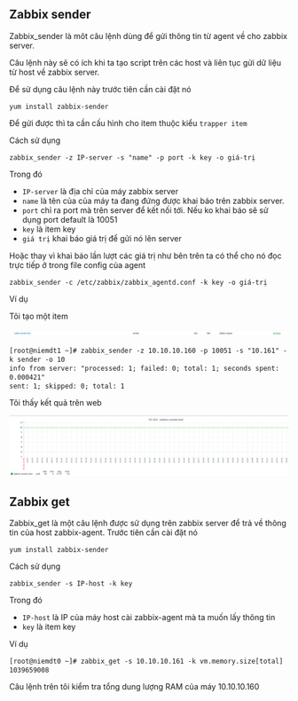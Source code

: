 ## Zabbix sender

Zabbix_sender là môt câu lệnh dùng để gửi thông tin từ agent về cho zabbix server.

Câu lệnh này sẽ có ích khi ta tạo script trên các host và liên tục gửi dữ liệu từ host về zabbix server.

Để sử dụng câu lệnh này trước tiên cần cài đặt nó

```
yum install zabbix-sender
```

Để gửi được thì ta cần cấu hình cho item thuộc kiểu `trapper item` 

Cách sử dụng

```
zabbix_sender -z IP-server -s "name" -p port -k key -o giá-trị
```

Trong đó

 * `IP-server` là địa chỉ của máy zabbix server
 * `name` là tên của của máy ta đang đứng được khai báo trên zabbix server. 
 * `port` chỉ ra port mà trên server để kết nối tới. Nếu ko khai báo sẽ sử dụng port default là 10051
 * `key` là item key
 * `giá trị` khai báo giá trị để gửi nó lên server

Hoặc thay vì khai báo lần lượt các giá trị như bên trên ta có thể cho nó đọc trực tiếp ở trong file config của agent

```
zabbix_sender -c /etc/zabbix/zabbix_agentd.conf -k key -o giá-trị
```

Ví dụ

Tôi tạo một item

![](../images/sender-get/1.png)

```
[root@niemdt1 ~]# zabbix_sender -z 10.10.10.160 -p 10051 -s "10.161" -k sender -o 10 
info from server: "processed: 1; failed: 0; total: 1; seconds spent: 0.000421"
sent: 1; skipped: 0; total: 1
```

Tôi thấy kết quả trên web

![](../images/sender-get/2.png)

## Zabbix get

Zabbix_get là một câu lệnh được sử dụng trên zabbix server để trả về thông tin của host zabbix-agent. Trước tiên cần cài đặt nó

```
yum install zabbix-sender
```

Cách sử dụng

```
zabbix_sender -s IP-host -k key
```

Trong đó

 * `IP-host` là IP của máy host cài zabbix-agent mà ta muốn lấy thông tin
 * `key` là item key

Ví dụ

```
[root@niemdt0 ~]# zabbix_get -s 10.10.10.161 -k vm.memory.size[total]
1039659008
```

Câu lệnh trên tôi kiểm tra tổng dung lượng RAM của máy 10.10.10.160
